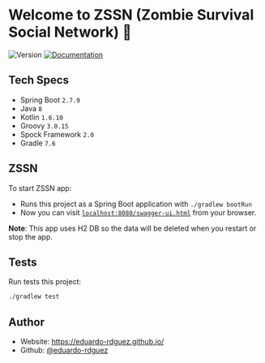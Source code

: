 # Welcome to ZSSN (Zombie Survival Social Network) 🧟

![Version](https://img.shields.io/badge/version-0.1.0-blue.svg?cacheSeconds=2592000)
[![Documentation](https://img.shields.io/badge/documentation-yes-brightgreen.svg)](https://github.com/eduardo-rdguez/zssn/blob/main/README.md)

## Tech Specs

- Spring Boot `2.7.9`
- Java `8`
- Kotlin `1.6.10`
- Groovy `3.0.15`
- Spock Framework `2.0` 
- Gradle `7.6`

## ZSSN 

To start ZSSN app:
* Runs this project as a Spring Boot application with `./gradlew bootRun`
* Now you can visit [`localhost:8080/swagger-ui.html`](http://localhost:8080/swagger-ui.html) from your browser.

**Note**: This app uses H2 DB so the data will be deleted when you restart or stop the app.

## Tests

Run tests this project:

```sh
./gradlew test
```

## Author

- Website: <https://eduardo-rdguez.github.io/>
- Github: [@eduardo-rdguez](https://github.com/eduardo-rdguez)
